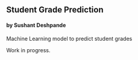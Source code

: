 ## Student Grade Prediction
#### by Sushant Deshpande

Machine Learning model to predict student grades

Work in progress.